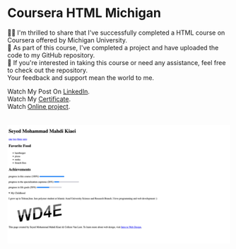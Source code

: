 # Coursera HTML Michigan
🖐🏻 I'm thrilled to share that I've successfully completed a HTML course on Coursera offered by Michigan University.<br/>
🏫 As part of this course, I've completed a project and have uploaded the code to my GitHub repository.<br/>
🚀 If you're interested in taking this course or need any assistance, feel free to check out the repository.<br/> 
Your feedback and support mean the world to me. <br/>

Watch My Post On [LinkedIn](https://www.linkedin.com/posts/activity-6792537576440913920-S0_M?utm_source=share&utm_medium=member_desktop).<br/>
Watch My [Certificate](https://www.coursera.org/account/accomplishments/verify/VAE4QKQ49LG6).<br/>
Watch [Online project](https://mohammadkiaei.github.io/Coursera-HTML-Michigan/).<br/>
<br/>
<br/>
![HTML Michigan University](https://github.com/mohammadkiaei/Coursera-HTML-Michigan/blob/main/html%20michigan.png)
